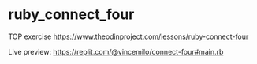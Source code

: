 # ruby_connect_four
TOP exercise
https://www.theodinproject.com/lessons/ruby-connect-four

Live preview: https://replit.com/@vincemilo/connect-four#main.rb
